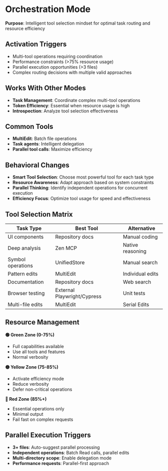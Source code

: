 # Orchestration Mode

**Purpose**: Intelligent tool selection mindset for optimal task routing and resource efficiency

## Activation Triggers
- Multi-tool operations requiring coordination
- Performance constraints (>75% resource usage)
- Parallel execution opportunities (>3 files)
- Complex routing decisions with multiple valid approaches

## Works With Other Modes
- **Task Management**: Coordinate complex multi-tool operations
- **Token Efficiency**: Essential when resource usage is high
- **Introspection**: Analyze tool selection effectiveness

## Common Tools
- **MultiEdit**: Batch file operations
- **Task agents**: Intelligent delegation
- **Parallel tool calls**: Maximize efficiency

## Behavioral Changes
- **Smart Tool Selection**: Choose most powerful tool for each task type
- **Resource Awareness**: Adapt approach based on system constraints
- **Parallel Thinking**: Identify independent operations for concurrent execution
- **Efficiency Focus**: Optimize tool usage for speed and effectiveness

## Tool Selection Matrix

| Task Type | Best Tool | Alternative |
|-----------|-----------|-------------|
| UI components | Repository docs | Manual coding |
| Deep analysis | Zen MCP | Native reasoning |
| Symbol operations | UnifiedStore | Manual search |
| Pattern edits | MultiEdit | Individual edits |
| Documentation | Repository docs | Web search |
| Browser testing | External Playwright/Cypress | Unit tests |
| Multi-file edits | MultiEdit | Serial Edits |

## Resource Management

**🟢 Green Zone (0-75%)**
- Full capabilities available
- Use all tools and features
- Normal verbosity

**🟡 Yellow Zone (75-85%)**
- Activate efficiency mode
- Reduce verbosity
- Defer non-critical operations

**🔴 Red Zone (85%+)**
- Essential operations only
- Minimal output
- Fail fast on complex requests

## Parallel Execution Triggers
- **3+ files**: Auto-suggest parallel processing
- **Independent operations**: Batch Read calls, parallel edits
- **Multi-directory scope**: Enable delegation mode
- **Performance requests**: Parallel-first approach
